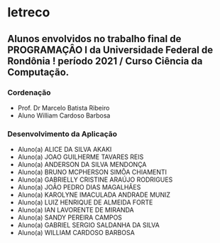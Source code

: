 # letreco
## Alunos envolvidos no trabalho final de PROGRAMAÇÂO I da Universidade Federal de Rondônia ! período 2021 / Curso Ciência da Computação.

### Cordenação
- Prof. Dr Marcelo  Batista Ribeiro
- Aluno William Cardoso Barbosa

### Desenvolvimento da Aplicação
- Aluno(a) ALICE DA SILVA AKAKI 
- Aluno(a) JOAO GUILHERME TAVARES REIS 
- Aluno(a) ANDERSON DA SILVA MENDONÇA 
- Aluno(a) BRUNO MCPHERSON SIMÔA CHIAMENTI 
- Aluno(a) GABRIELLY CRISTINE ARAÚJO RODRIGUES
- Aluno(a) JOÃO PEDRO DIAS MAGALHÃES
- Aluno(a)  KAROLYNE IMACULADA ANDRADE MUNIZ 
- Aluno(a) LUIZ HENRIQUE DE ALMEIDA FORTE 
- Aluno(a) IAN LAVORENTE DE MIRANDA
- Aluno(a) SANDY PEREIRA CAMPOS
- Aluno(a)  GABRIEL SERGIO SALDANHA DA SILVA
- Aluno(a) WILLIAM CARDOSO BARBOSA

